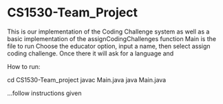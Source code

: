 # CS1530-Team_Project

This is our implementation of the Coding Challenge system as well as a basic implementation of the assignCodingChallenges function
Main is the file to run
Choose the educator option, input a name, then select assign coding challenge. Once there it will ask for a language and 



How to run: 

cd CS1530-Team_project
javac Main.java
java Main.java 

...follow instructions given 
